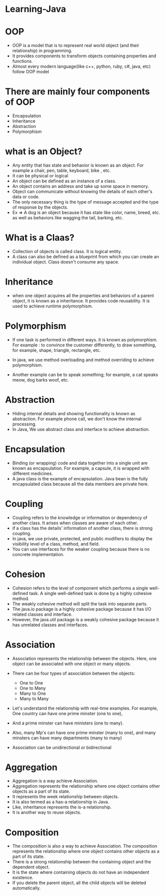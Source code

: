 # Learning-Java
# OOP

- OOP is a model that is to represent real world object (and their relationship) in programming.
- It provides components to transform objects containing properties and functions.
- Almost every modern language(like c++, python, ruby, c#, java, etc) follow OOP model

# There are mainly four components of OOP

- Encapsulation
- Inheritance
- Abstraction
- Polymorphism

# what is an Object?

- Any entity that has state and behavior is known as an object. For example
a chair, pen, table, keyboard, bike , etc.
- It can be physical or logical
- An object can be defined as an instance of a class.
- An object contains an address and take up some space in memory.
- Object can communicate without knowing the details of each other's data or code.
- The only necessary thing is the type of message accepted  and the type of response by the objects.
- Ex => A dog is an object because it has state like color, name, breed, etc. as well as behaviors like wagging the tail, barking, etc.

# What is a Claas?

- Collection of objects is called class. It is logical entity.
- A class can also be defined as a blueprint from which you can create an individual object. Class doesn't consume any space.

# Inheritance 

- when one object acquires all the properties and behaviors of a parent object, it is known as a inheritance. It provides code 
reusability. It is used to achieve runtime polymorphism.
  
# Polymorphism

- If one task is performed in different ways. it is known as polymorphism. 
For example : to convince the customer differently, to draw something, for example, shape, triangle, rectangle, etc.
  
- In java, we use method overloading and method overriding to achieve polymorphism.
- Another example can be to speak something; for example, a cat speaks meow, dog barks woof, etc.

# Abstraction

- Hiding internal details and showing functionality is known as abstraction. For example phone call, we don't know the internal processing.
- In Java, We use abstract class and interface to achieve abstraction.

# Encapsulation 

- Binding (or wrapping) code and data together into a single unit are known as encapsulation. For example, a capsule, it is wrapped with different medicines.
- A java class is the example of encapsulation. Java bean is the fully encapsulated class because all the data members are private here.

# Coupling 

- Coupling refers to the knowledge or information or dependency of another class. It arises when classes are aware of each other. 
- if a class has the details' information of another class, there is strong coupling.
- In java, we use private, protected, and public modifiers to display the visibility level of a class, method, and field.
- You can use interfaces for the weaker coupling because there is no concrete implementation.

# Cohesion

- Cohesion refers to the level of component which performs a single well-defined task. A single well-defined task is done by a highly cohesive method.
- The weakly cohesive method will split the task into separate parts.
- The java.io package is a highly cohesive package because it has I/O related classes and interface.
- However, the java.util package is a weakly cohesive package because it has unrelated classes and interfaces.

# Association

- Association represents the relationship between the objects. Here, one object can be associated with one object or many objects.
- There can be four types of association between the objects:

    - One to One
    - One to Many
    - Many to One 
    - Many to Many
    
- Let's understand the relationship with real-time examples. For example, One country can have one prime minster (one to one),
- And a prime minster can have ministers (one to many).
- Also, many Mp's can have one prime minster (many to one), and many minsters can have many departments (many to many)
- Association can be unidirectional or bidirectional

# Aggregation

- Aggregation is a way achieve Association.
- Aggregation represents the relationship where one object contains other objects as a part of its state.
- It represents the week relationship between objects.
- It is also termed as a has-a relationship in Java.
- Like, inheritance represents the is-a relationship.
- It is another way to reuse objects.

# Composition

- The composition is also a way to achieve Association. The composition represents the relationship where one object contains other objects as a part of its state.
- There is a strong relationship between the containing object and the dependent object.
- It is the state where containing objects do not have an independent existence.
- If you delete the parent object, all the child objects will be deleted automatically.


